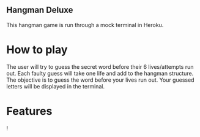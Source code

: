 ## Hangman Deluxe
This hangman game is run through a mock terminal in Heroku. 

# How to play
The user will try to guess the secret word before their 6 lives/attempts run out. Each faulty guess will take one life and add to the hangman structure. The objective is to guess the word before your lives run out. Your guessed letters will be displayed in the terminal. 

# Features

! 
